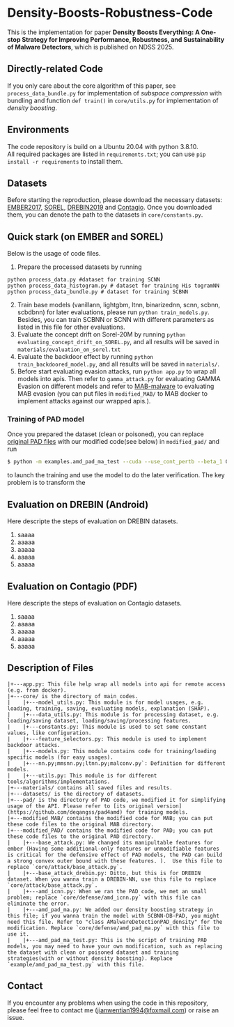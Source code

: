 # Density-Boosts-Robustness-Code
This is the implementation for paper **Density Boosts Everything: A One-stop Strategy for Improving Performance, Robustness, and Sustainability of Malware Detectors**, which is published on NDSS 2025. 

## Directly-related Code
If you only care about the core algorithm of this paper, see `process_data_bundle.py` for implementation of _subspace compression_ with bundling and function `def train()` in `core/utils.py` for implementation of _density boosting_.

## Environments
The code repository is build on a Ubuntu 20.04 with python 3.8.10.  
All required packages are listed in `requirements.txt`; you can use `pip install -r requirements` to install them.

## Datasets
Before starting the reproduction, please download the necessary datasets: [EMBER2017](https://github.com/elastic/ember/tree/d97a0b523de02f3fe5ea6089d080abacab6ee931), [SOREL](https://github.com/sophos/SOREL-20M), [DREBIN2019](https://github.com/s2labres/transcendent-release) and [Contagio](https://contagiodump.blogspot.com/2013/03/16800-clean-and-11960-malicious-files.html). Once you downloaded them, you can denote the path to the datasets in `core/constants.py`.

## Quick stark (on EMBER and SOREL)
Below is the usage of code files.
1. Prepare the processed datasets by running
```
python process_data.py #dataset for training SCNN
python process_data_histogram.py # dataset for training His togramNN
python process_data_bundle.py # dataset for training SCBNN
```
2. Train base models (vanillann, lightgbm, ltnn, binarizednn, scnn, scbnn, scbdbnn) for later evaluations, please run `python train_models.py`. Besides, you can train SCBNN or SCNN with different parameters as listed in this file for other evaluations.
4. Evaluate the concept drift on Sorel-20M by running `python evaluating_concept_drift_on_SOREL.py`, and all results will be saved in `materials/evaluation_on_sorel.txt`
5. Evaluate the backdoor effect by running `python train_backdoored_model.py`, and all results will be saved in `materials/`.
6. Before start evaluating evasion attacks, run `python app.py` to wrap all models into apis. Then refer to `gamma_attack.py` for evaluating GAMMA Evasion on different models and refer to [MAB-malware](https://github.com/weisong-ucr/MAB-malware) to evaluating MAB evasion (you can put files in `modified_MAB/`  to MAB docker to implement attacks against our wrapped apis.).

### Training of PAD model
Once you prepared the dataset (clean or poisoned), you can replace [original PAD files](https://github.com/deqangss/pad4amd) with our modified code(see below) in `modified_pad/` and run
```sh
$ python -m examples.amd_pad_ma_test --cuda --use_cont_pertb --beta_1 0.1 --beta_2 1.0 --lambda_lb 1.0 --lambda_ub 1.0 --seed 0 --batch_size 128 --proc_number 10 --epochs 50 --max_vocab_size 10000 --dense_hidden_units "1024,512,256" --weight_decay 0.0 --lr 0.001 --dropout 0.6  --ma "stepwise_max" --steps_l1 50 --steps_linf 50 --step_length_linf 0.02 --steps_l2 50 --step_length_l2 0.5 --is_score_round
```
to launch the training and use the model to do the later verification. The key problem is to transform the 

## Evaluation on DREBIN (Android)
Here descripte the steps of evaluation on DREBIN datasets. 
1. saaaa
2. aaaaa
3. aaaaa
4. aaaaa
5. aaaaa

## Evaluation on Contagio (PDF)
Here descripte the steps of evaluation on Contagio datasets. 
1. saaaa
2. aaaaa
3. aaaaa
4. aaaaa
5. aaaaa



## Description of Files
```
|+---app.py: This file help wrap all models into api for remote access (e.g. from docker).
|+---core/ is the directory of main codes.  
|    |+---model_utils.py: This module is for model usages, e.g. loading, training, saving, evaluating models, explanation (SHAP).  
|    |+---data_utils.py: This module is for processing dataset, e.g. loading/saving dataset, loading/saving/processing features.   
|    |+---constants.py: This module is used to set some constant values, like configuration.  
|    |+---feature_selectors.py: This module is used to implement backdoor attacks.  
|    |+---models.py: This module contains code for training/loading specific models (for easy usages).  
|    |+---nn.py;mmsnn.py;ltnn.py;malconv.py`: Definition for different models.  
|    |+---utils.py: This module is for different tools/algorithms/implementations. 
|+---materials/ contains all saved files and results.  
|+---datasets/ is the directory of datasets. 
|+---pad/ is the directory of PAD code, we modified it for simplifying usage of the API. Please refer to [its original version](https://github.com/deqangss/pad4amd) for training models. 
|+---modified_MAB/ contains the modified code for MAB; you can put these code files to the original MAB directory.  
|+---modified_PAD/ contains the modified code for PAD; you can put these code files to the original PAD directory.
|    |+---base_attack.py: We changed its manipultable features for ember (Having some additional-only features or unmodifiable features is critical for the defensive effect of PAD models, the PAD can build a strong convex outer bound with these features. ).  Use this file to replace `core/attack/base_attack.py`.  
|    |+---base_attack_drebin.py: Ditto, but this is for DREBIN dataset. When you wanna train a DREBIN-NN, use this file to replace `core/attack/base_attack.py`.   
|    |+---amd_icnn.py: When we ran the PAD code, we met an small problem; replace `core/defense/amd_icnn.py` with this file can eliminate the error.  
|    |+---amd_pad_ma.py: We added our density boosting strategy in this file; if you wanna train the model with SCBNN-DB-PAD, you might need this file. Refer to "class AMalwareDetectionPAD_density" for the modification. Replace `core/defense/amd_pad_ma.py` with this file to use it.  
|    |+---amd_pad_ma_test.py: This is the script of training PAD models, you may need to have your own modification, such as replacing the dataset with clean or poisoned dataset and training strategies(with or without density boosting). Replace `example/amd_pad_ma_test.py` with this file. 
```


## Contact
If you encounter any problems when using the code in this repository, please feel free to contact me (jianwentian1994@foxmail.com) or raise an issue. 







      
